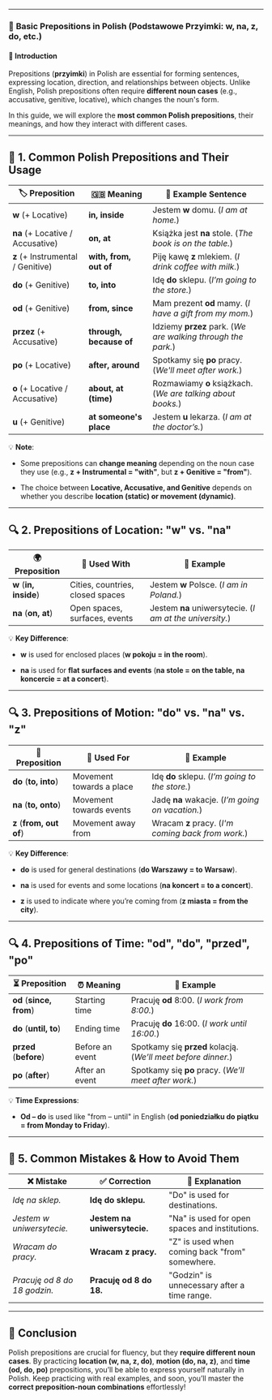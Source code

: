 
---
### 📖 **Basic Prepositions in Polish (Podstawowe Przyimki: w, na, z, do, etc.)**

#### 📌 **Introduction**

Prepositions (**przyimki**) in Polish are essential for forming sentences, expressing location, direction, and relationships between objects. Unlike English, Polish prepositions often require **different noun cases** (e.g., accusative, genitive, locative), which changes the noun's form.

In this guide, we will explore the **most common Polish prepositions**, their meanings, and how they interact with different cases.

---

## 📖 **1. Common Polish Prepositions and Their Usage**

|🏷 **Preposition**|🇬🇧 **Meaning**|📌 **Example Sentence**|
|---|---|---|
|**w** (+ Locative)|**in, inside**|Jestem **w** domu. (_I am at home._)|
|**na** (+ Locative / Accusative)|**on, at**|Książka jest **na** stole. (_The book is on the table._)|
|**z** (+ Instrumental / Genitive)|**with, from, out of**|Piję kawę **z** mlekiem. (_I drink coffee with milk._)|
|**do** (+ Genitive)|**to, into**|Idę **do** sklepu. (_I’m going to the store._)|
|**od** (+ Genitive)|**from, since**|Mam prezent **od** mamy. (_I have a gift from my mom._)|
|**przez** (+ Accusative)|**through, because of**|Idziemy **przez** park. (_We are walking through the park._)|
|**po** (+ Locative)|**after, around**|Spotkamy się **po** pracy. (_We'll meet after work._)|
|**o** (+ Locative / Accusative)|**about, at (time)**|Rozmawiamy **o** książkach. (_We are talking about books._)|
|**u** (+ Genitive)|**at someone's place**|Jestem **u** lekarza. (_I am at the doctor’s._)|

💡 **Note**:

- Some prepositions can **change meaning** depending on the noun case they use (e.g., **z + Instrumental = "with"**, but **z + Genitive = "from"**).
    
- The choice between **Locative, Accusative, and Genitive** depends on whether you describe **location (static) or movement (dynamic)**.
    

---

## 🔍 **2. Prepositions of Location: "w" vs. "na"**

|🌍 **Preposition**|🏢 **Used With**|📌 **Example**|
|---|---|---|
|**w** (**in, inside**)|Cities, countries, closed spaces|Jestem **w** Polsce. (_I am in Poland._)|
|**na** (**on, at**)|Open spaces, surfaces, events|Jestem **na** uniwersytecie. (_I am at the university._)|

💡 **Key Difference**:

- **w** is used for enclosed places (**w pokoju = in the room**).
    
- **na** is used for **flat surfaces and events** (**na stole = on the table, na koncercie = at a concert**).
    

---

## 🔍 **3. Prepositions of Motion: "do" vs. "na" vs. "z"**

|🏃 **Preposition**|🔄 **Used For**|📌 **Example**|
|---|---|---|
|**do** (**to, into**)|Movement towards a place|Idę **do** sklepu. (_I’m going to the store._)|
|**na** (**to, onto**)|Movement towards events|Jadę **na** wakacje. (_I’m going on vacation._)|
|**z** (**from, out of**)|Movement away from|Wracam **z** pracy. (_I'm coming back from work._)|

💡 **Key Difference**:

- **do** is used for general destinations (**do Warszawy = to Warsaw**).
    
- **na** is used for events and some locations (**na koncert = to a concert**).
    
- **z** is used to indicate where you’re coming from (**z miasta = from the city**).
    

---

## 🔍 **4. Prepositions of Time: "od", "do", "przed", "po"**

|⏳ **Preposition**|⏰ **Meaning**|📌 **Example**|
|---|---|---|
|**od** (**since, from**)|Starting time|Pracuję **od** 8:00. (_I work from 8:00._)|
|**do** (**until, to**)|Ending time|Pracuję **do** 16:00. (_I work until 16:00._)|
|**przed** (**before**)|Before an event|Spotkamy się **przed** kolacją. (_We’ll meet before dinner._)|
|**po** (**after**)|After an event|Spotkamy się **po** pracy. (_We’ll meet after work._)|

💡 **Time Expressions**:

- **Od – do** is used like "from – until" in English (**od poniedziałku do piątku = from Monday to Friday**).
    

---

## 🚀 **5. Common Mistakes & How to Avoid Them**

|❌ **Mistake**|✅ **Correction**|🎯 **Explanation**|
|---|---|---|
|_Idę na sklep._|**Idę do sklepu.**|"Do" is used for destinations.|
|_Jestem w uniwersytecie._|**Jestem na uniwersytecie.**|"Na" is used for open spaces and institutions.|
|_Wracam do pracy._|**Wracam z pracy.**|"Z" is used when coming back "from" somewhere.|
|_Pracuję od 8 do 18 godzin._|**Pracuję od 8 do 18.**|"Godzin" is unnecessary after a time range.|

---

## 🏁 **Conclusion**

Polish prepositions are crucial for fluency, but they **require different noun cases**. By practicing **location (w, na, z, do)**, **motion (do, na, z)**, and **time (od, do, po)** prepositions, you’ll be able to express yourself naturally in Polish. Keep practicing with real examples, and soon, you’ll master the **correct preposition-noun combinations** effortlessly!